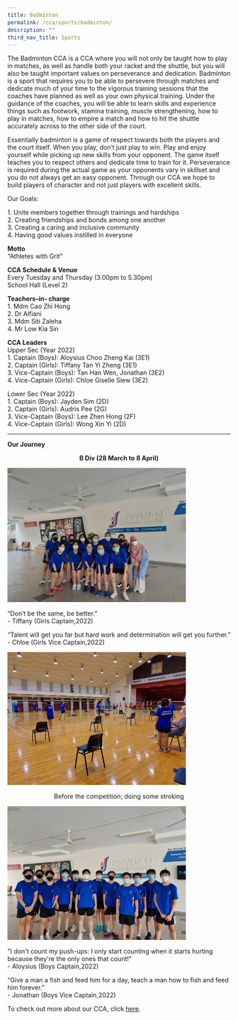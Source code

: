 ```yaml
---
title: Badminton
permalink: /cca/sports/badminton/
description: ""
third_nav_title: Sports
---
```

<p>The Badminton CCA is a CCA where you will not only be taught how to play in matches, as well as handle both your racket and the shuttle, but you will also be taught important values on perseverance and dedication. Badminton is a sport that requires you to be able to persevere through matches and dedicate much of your time to the vigorous training sessions that the coaches have planned as well as your own physical training. Under the guidance of the coaches, you will be able to learn skills and experience things such as footwork, stamina training, muscle strengthening, how to play in matches, how to empire a match and how to hit the shuttle accurately across to the other side of the court.</p>
<p>Essentially badminton is a game of respect towards both the players and the court itself. When you play, don&rsquo;t just play to win. Play and enjoy yourself while picking up new skills from your opponent. The game itself teaches you to respect others and dedicate time to train for it. Perseverance is required during the actual game as your opponents vary in skillset and you do not always get an easy opponent. Through our CCA we hope to build players of character and not just players with excellent skills.</p>
<p>Our Goals:</p>
<p>1. Unite members together through trainings and hardships&nbsp;<br />2. Creating friendships and bonds among one another&nbsp;<br />3. Creating a caring and inclusive community<br />4. Having good values instilled in everyone</p>
<p><strong>Motto<br /></strong>"Athletes with Grit"</p>
<p><strong>CCA Schedule &amp; Venue<br /></strong>Every Tuesday and Thursday (3.00pm to 5.30pm)<br />School Hall (Level 2)</p>
<p><strong>Teachers&ndash;in- charge<br /></strong>1. Mdm Cao Zhi Hong<br />2. Dr Alfiani<br />3. Mdm Siti Zaleha<br />4. Mr Low Kia Sin</p>
<p><strong>CCA Leaders<br /></strong>Upper Sec (Year 2022)<br />1. Captain (Boys): Aloysius Choo Zheng Kai (3E1)<br />2. Captain (Girls): Tiffany Tan Yi Zheng (3E1)<br />3. Vice-Captain (Boys): Tan Han Wen, Jonathan (3E2)<br />4. Vice-Captain (Girls): Chloe Giselle Siew (3E2)</p>
<p>Lower Sec (Year 2022)<br />1. Captain (Boys): Jayden Sim (2D)<br />2. Captain (Girls): Audris Pee (2G)<br />3. Vice-Captain (Boys): Lee Zhen Hong (2F)<br />4. Vice-Captain (Girls): Wong Xin Yi (2D)</p>
<hr>
<p><strong>Our Journey</strong></p>
<p style="text-align: center;"><strong>B Div (28 March to 8 April)</strong></p>
<img style="width: 80%;" src="/images/bad1.jpg" />
<p>&ldquo;Don&rsquo;t be the same, be better.&rdquo;<br />- Tiffany (Girls Captain,2022)</p>
<p>&ldquo;Talent will get you far but hard work and determination will get you further.&rdquo;<br />- Chloe (Girls Vice Captain,2022)</p>
<img style="width: 80%;" src="/images/bad2.jpg" />
<p style="text-align: center;">Before the competition; doing some stroking</p>
<img style="width: 80%;" src="/images/bad3.jpg" />
<p>"I don't count my push-ups: I only start counting when it starts hurting because they're the only ones that count!"<br />- Aloysius (Boys Captain,2022)</p>
<p>&ldquo;Give a man a fish and feed him for a day, teach a man how to fish and feed him forever.&rdquo;<br />- Jonathan (Boys Vice Captain,2022)</p>
<p>To check out more about our CCA, click&nbsp;<a href="https://drive.google.com/drive/folders/1pvsi3vsOaX_YaCRv7U-cAJqhYG8gOBz9" target="_blank" rel="noopener"><u>here</u></a>.</p>